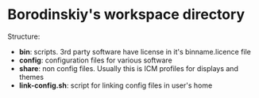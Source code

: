 # Borodinskiy's workspace directory

Structure:
- **bin**: scripts. 3rd party software have license in it's binname.licence file
- **config**: configuration files for various software
- **share**: non config files. Usually this is ICM profiles for displays and themes
- **link-config.sh**: script for linking config files in user's home
